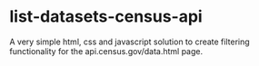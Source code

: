 # list-datasets-census-api
A very simple html, css and javascript solution to create filtering functionality for the api.census.gov/data.html page.
